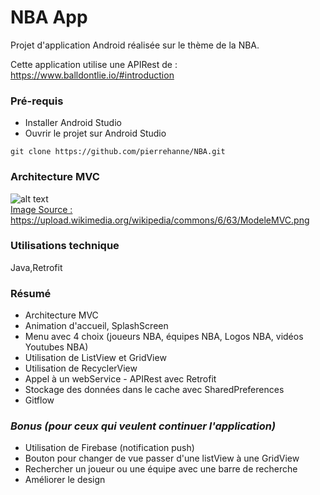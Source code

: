 # NBA App 

Projet d'application Android réalisée sur le thème de la NBA.

Cette application utilise une APIRest de : https://www.balldontlie.io/#introduction
<br/>

### Pré-requis

- Installer Android Studio </br>
- Ouvrir le projet sur Android Studio
```
git clone https://github.com/pierrehanne/NBA.git
```
### Architecture MVC

![alt text](https://upload.wikimedia.org/wikipedia/commons/6/63/ModeleMVC.png)</br>
<u>Image Source : https://upload.wikimedia.org/wikipedia/commons/6/63/ModeleMVC.png</u>

### Utilisations technique

Java,Retrofit

### Résumé

- Architecture MVC </br>
- Animation d'accueil, SplashScreen </br>
- Menu avec 4 choix (joueurs NBA, équipes NBA, Logos NBA, vidéos Youtubes NBA) </br>
- Utilisation de ListView et GridView </br>
- Utilisation de RecyclerView </br>
- Appel à un webService - APIRest avec Retrofit </br>
- Stockage des données dans le cache avec SharedPreferences </br>
- Gitflow </br>

### <b><i>Bonus (pour ceux qui veulent continuer l'application)</i></b>

- Utilisation de Firebase (notification push) </br>
- Bouton pour changer de vue passer d'une listView à une GridView </br>
- Rechercher un joueur ou une équipe avec une barre de recherche </br>
- Améliorer le design </br>
